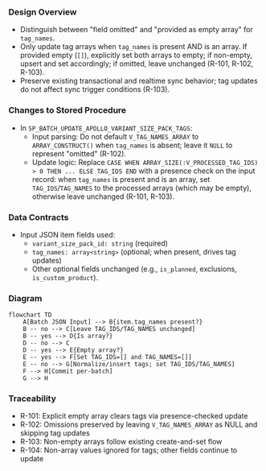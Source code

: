 ### Design Overview

- Distinguish between "field omitted" and "provided as empty array" for `tag_names`.
- Only update tag arrays when `tag_names` is present AND is an array. If provided empty (`[]`), explicitly set both arrays to empty; if non-empty, upsert and set accordingly; if omitted, leave unchanged (R-101, R-102, R-103).
- Preserve existing transactional and realtime sync behavior; tag updates do not affect sync trigger conditions (R-103).

### Changes to Stored Procedure

- In `SP_BATCH_UPDATE_APOLLO_VARIANT_SIZE_PACK_TAGS`:
  - Input parsing: Do not default `V_TAG_NAMES_ARRAY` to `ARRAY_CONSTRUCT()` when `tag_names` is absent; leave it `NULL` to represent "omitted" (R-102).
  - Update logic: Replace `CASE WHEN ARRAY_SIZE(:V_PROCESSED_TAG_IDS) > 0 THEN ... ELSE TAG_IDS END` with a presence check on the input record: when `tag_names` is present and is an array, set `TAG_IDS`/`TAG_NAMES` to the processed arrays (which may be empty), otherwise leave unchanged (R-101, R-103).

### Data Contracts

- Input JSON item fields used:
  - `variant_size_pack_id: string` (required)
  - `tag_names: array<string>` (optional; when present, drives tag updates)
  - Other optional fields unchanged (e.g., `is_planned`, exclusions, `is_custom_product`).

### Diagram

```mermaid
flowchart TD
    A[Batch JSON Input] --> B{item.tag_names present?}
    B -- no --> C[Leave TAG_IDS/TAG_NAMES unchanged]
    B -- yes --> D{Is array?}
    D -- no --> C
    D -- yes --> E{Empty array?}
    E -- yes --> F[Set TAG_IDS=[] and TAG_NAMES=[]]
    E -- no --> G[Normalize/insert tags; set TAG_IDS/TAG_NAMES]
    F --> H[Commit per-batch]
    G --> H
```

### Traceability

- R-101: Explicit empty array clears tags via presence-checked update
- R-102: Omissions preserved by leaving `V_TAG_NAMES_ARRAY` as NULL and skipping tag updates
- R-103: Non-empty arrays follow existing create-and-set flow
- R-104: Non-array values ignored for tags; other fields continue to update
